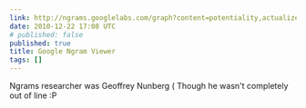 ```yaml
---
link: http://ngrams.googlelabs.com/graph?content=potentiality,actualize&year_start=1800&year_end=2010&corpus=0&smoothing=3
date: 2010-12-22 17:08 UTC
# published: false
published: true
title: Google Ngram Viewer
tags: []
---
```


Ngrams researcher was Geoffrey Nunberg ( Though he wasn't completely out of line :P
